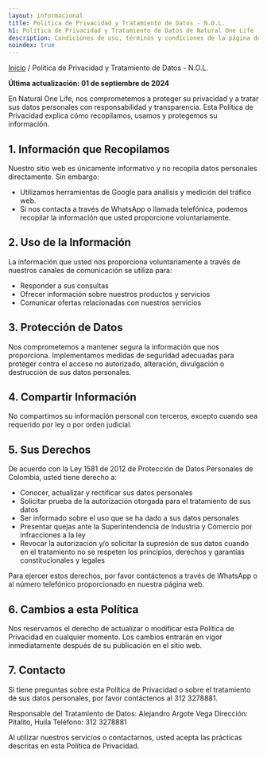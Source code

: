 ```yaml
---
layout: informacional
title: Política de Privacidad y Tratamiento de Datos - N.O.L.
h1: Política de Privacidad y Tratamiento de Datos de Natural One Life
description: Condiciones de uso, términos y condiciones de la página de Natural One Life.
noindex: true
---
```

[Inicio](/) / Política de Privacidad y Tratamiento de Datos - N.O.L.

**Última actualización: 01 de septiembre de 2024**

En Natural One Life, nos comprometemos a proteger su privacidad y a tratar sus datos personales con responsabilidad y transparencia. Esta Política de Privacidad explica cómo recopilamos, usamos y protegemos su información.

## 1. Información que Recopilamos

Nuestro sitio web es únicamente informativo y no recopila datos personales directamente. Sin embargo:

- Utilizamos herramientas de Google para análisis y medición del tráfico web.
- Si nos contacta a través de WhatsApp o llamada telefónica, podemos recopilar la información que usted proporcione voluntariamente.

## 2. Uso de la Información

La información que usted nos proporciona voluntariamente a través de nuestros canales de comunicación se utiliza para:

- Responder a sus consultas
- Ofrecer información sobre nuestros productos y servicios
- Comunicar ofertas relacionadas con nuestros servicios

## 3. Protección de Datos

Nos comprometemos a mantener segura la información que nos proporciona. Implementamos medidas de seguridad adecuadas para proteger contra el acceso no autorizado, alteración, divulgación o destrucción de sus datos personales.

## 4. Compartir Información

No compartimos su información personal con terceros, excepto cuando sea requerido por ley o por orden judicial.

## 5. Sus Derechos

De acuerdo con la Ley 1581 de 2012 de Protección de Datos Personales de Colombia, usted tiene derecho a:

- Conocer, actualizar y rectificar sus datos personales
- Solicitar prueba de la autorización otorgada para el tratamiento de sus datos
- Ser informado sobre el uso que se ha dado a sus datos personales
- Presentar quejas ante la Superintendencia de Industria y Comercio por infracciones a la ley
- Revocar la autorización y/o solicitar la supresión de sus datos cuando en el tratamiento no se respeten los principios, derechos y garantías constitucionales y legales

Para ejercer estos derechos, por favor contáctenos a través de WhatsApp o al número telefónico proporcionado en nuestra página web.

## 6. Cambios a esta Política

Nos reservamos el derecho de actualizar o modificar esta Política de Privacidad en cualquier momento. Los cambios entrarán en vigor inmediatamente después de su publicación en el sitio web.

## 7. Contacto

Si tiene preguntas sobre esta Política de Privacidad o sobre el tratamiento de sus datos personales, por favor contáctenos al 312 3278881.

Responsable del Tratamiento de Datos:
Alejandro Argote Vega
Dirección: Pitalito, Huila
Teléfono: 312 3278881

Al utilizar nuestros servicios o contactarnos, usted acepta las prácticas descritas en esta Política de Privacidad.
